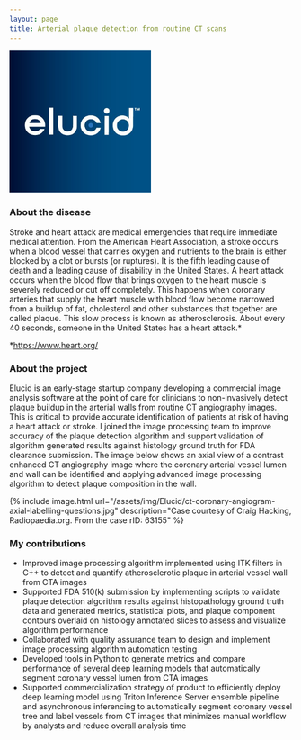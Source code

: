 ```yaml
---
layout: page
title: Arterial plaque detection from routine CT scans
---
```


<p align="left">
<img src="/assets/img/Elucid/Elucid_logo.jpg" alt="elucid" style="width:50%; height50%;">
</p>

### About the disease
Stroke and heart attack are medical emergencies that require immediate medical attention. From the American Heart Association, a stroke occurs when a blood vessel that carries oxygen and nutrients to the brain is either blocked by a clot or bursts (or ruptures). It is the fifth leading cause of death and a leading cause of disability in the United States. A heart attack occurs when the blood flow that brings oxygen to the heart muscle is severely reduced or cut off completely. This happens when coronary arteries that supply the heart muscle with blood flow become narrowed from a buildup of fat, cholesterol and other substances that together are called plaque. This slow process is known as atherosclerosis. About every 40 seconds, someone in the United States has a heart attack.*

*https://www.heart.org/


### About the project
Elucid is an early-stage startup company developing a commercial image analysis software at the point of care for clinicians to non-invasively detect plaque buildup in the arterial walls from routine CT angiography images. This is critical to provide accurate identification of patients at risk of having a heart attack or stroke. I joined the image processing team to improve accuracy of the plaque detection algorithm and support validation of algorithm generated results against histology ground truth for FDA clearance submission. The image below shows an axial view of a contrast enhanced CT angiography image where the coronary arterial vessel lumen and wall can be identified and applying advanced image processing algorithm to detect plaque composition in the wall.

{% include image.html url="/assets/img/Elucid/ct-coronary-angiogram-axial-labelling-questions.jpg" description="Case courtesy of Craig Hacking, Radiopaedia.org. From the case rID: 63155" %}


### My contributions
* Improved image processing algorithm implemented using ITK filters in C++ to detect and quantify atherosclerotic plaque in arterial vessel wall from CTA images
* Supported FDA 510(k) submission by implementing scripts to validate plaque detection algorithm results against histopathology ground truth data and generated metrics, statistical plots, and plaque component contours overlaid on histology annotated slices to assess and visualize algorithm performance
* Collaborated with quality assurance team to design and implement image processing algorithm automation testing
* Developed tools in Python to generate metrics and compare performance of several deep learning models that automatically segment coronary vessel lumen from CTA images
* Supported commercialization strategy of product to efficiently deploy deep learning model using Triton Inference Server ensemble pipeline and asynchronous inferencing to automatically segment coronary vessel tree and label vessels from CT images that minimizes manual workflow by analysts and reduce overall analysis time
